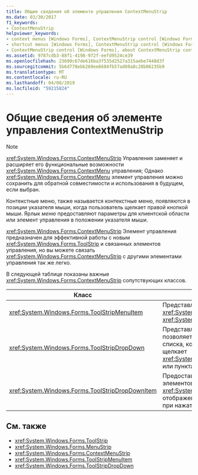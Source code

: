 ```yaml
---
title: Общие сведения об элементе управления ContextMenuStrip
ms.date: 03/30/2017
f1_keywords:
- ContextMenuStrip
helpviewer_keywords:
- context menus [Windows Forms], ContextMenuStrip control [Windows Forms]
- shortcut menus [Windows Forms], ContextMenuStrip control [Windows Forms]
- ContextMenuStrip control [Windows Forms], about ContextMenuStrip control
ms.assetid: 9787cdb3-88f1-4198-972f-eefd9524ce39
ms.openlocfilehash: 23699c67de616ba3f535d2527a315aebe7448d3f
ms.sourcegitcommit: 5b6d778ebb269ee6684fb57ad69a8c28b06235b9
ms.translationtype: MT
ms.contentlocale: ru-RU
ms.lasthandoff: 04/08/2019
ms.locfileid: "59215824"
---
```

# <a name="contextmenustrip-control-overview"></a>Общие сведения об элементе управления ContextMenuStrip
> [!NOTE]
>  <xref:System.Windows.Forms.ContextMenuStrip> Управления заменяет и расширяет его функциональные возможности <xref:System.Windows.Forms.ContextMenu> управления; Однако <xref:System.Windows.Forms.ContextMenu> элемент управления можно сохранить для обратной совместимости и использования в будущем, если выбран.  
  
 Контекстные меню, также называется контекстные меню, появляются в позиции указателя мыши, когда пользователь щелкает правой кнопкой мыши. Ярлык *меню* предоставляют параметры для клиентской области или элемент управления в положении указателя мыши.  
  
 <xref:System.Windows.Forms.ContextMenuStrip> Элемент управления предназначен для эффективной работы с новым <xref:System.Windows.Forms.ToolStrip> и связанных элементов управления, но вы можете связать <xref:System.Windows.Forms.ContextMenuStrip> с другими элементами управления так же легко.  
  
 В следующей таблице показаны важные <xref:System.Windows.Forms.ContextMenuStrip> сопутствующих классов.  
  
|Класс|Описание|  
|-----------|-----------------|  
|<xref:System.Windows.Forms.ToolStripMenuItem>|Представляет отдельные пункты, отображаемые на <xref:System.Windows.Forms.MenuStrip> или <xref:System.Windows.Forms.ContextMenuStrip>.|  
|<xref:System.Windows.Forms.ToolStripDropDown>|Представляет элемент управления, который позволяет пользователю выбрать один элемент из списка, который отображается, когда пользователь щелкает <xref:System.Windows.Forms.ToolStripDropDownButton> или пункта меню более высокого уровня.|  
|<xref:System.Windows.Forms.ToolStripDropDownItem>|Предоставляет базовую функциональность для элементов управления, производных от <xref:System.Windows.Forms.ToolStripItem> , отображения элементов раскрывающегося списка при нажатии.|  
  
## <a name="see-also"></a>См. также

- <xref:System.Windows.Forms.ToolStrip>
- <xref:System.Windows.Forms.MenuStrip>
- <xref:System.Windows.Forms.ContextMenuStrip>
- <xref:System.Windows.Forms.ToolStripMenuItem>
- <xref:System.Windows.Forms.ToolStripDropDown>
